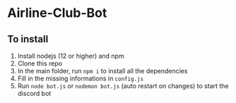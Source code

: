 # Airline-Club-Bot

## To install

1. Install nodejs (12 or higher) and npm
2. Clone this repo
3. In the main folder, run `npm i` to install all the dependencies
4. Fill in the missing informations in `config.js`
5. Run `node bot.js` or `nodemon bot.js` (auto restart on changes) to start the discord bot
